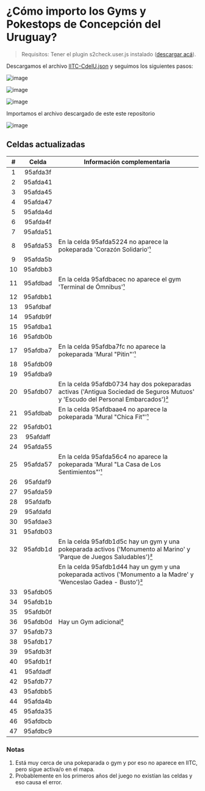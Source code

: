 # ¿Cómo importo los Gyms y Pokestops de Concepción del Uruguay?

> Requisitos: Tener el plugin s2check.user.js instalado ([descargar acá](https://gist.github.com/5310/c216c40cf6d34834c9cfaad0d820ae4d)).

Descargamos el archivo [IITC-CdelU.json](https://github.com/Wokcito/IITC-CdelU/releases/download/v1.1.0/IITC-CdelU.json) y seguimos los siguientes pasos:

![image](https://user-images.githubusercontent.com/99556533/207217423-82607fbd-8203-452d-bd34-5b2f2d453885.png)

![image](https://user-images.githubusercontent.com/99556533/207221502-55c1667e-e1b1-4afc-90b3-1157da62c91c.png)

![image](https://user-images.githubusercontent.com/99556533/207221600-d965c531-e721-4d4c-9f19-14ef41bdb5e6.png)

Importamos el archivo descargado de este este repositorio

![image](https://user-images.githubusercontent.com/99556533/207221653-1fe5d404-885d-4154-87fb-072b19182faa.png)

## Celdas actualizadas

|  #  |  Celda   | Información complementaria                                                                                                              |
| :-: | :------: | --------------------------------------------------------------------------------------------------------------------------------------- |
|  1  | 95afda3f |                                                                                                                                         |
|  2  | 95afda41 |                                                                                                                                         |
|  3  | 95afda45 |                                                                                                                                         |
|  4  | 95afda47 |                                                                                                                                         |
|  5  | 95afda4d |                                                                                                                                         |
|  6  | 95afda4f |                                                                                                                                         |
|  7  | 95afda51 |                                                                                                                                         |
|  8  | 95afda53 | En la celda 95afda5224 no aparece la pokeparada 'Corazón Solidario'[¹](#notas)                                                          |
|  9  | 95afda5b |                                                                                                                                         |
| 10  | 95afdbb3 |                                                                                                                                         |
| 11  | 95afdbad | En la celda 95afdbacec no aparece el gym 'Terminal de Ómnibus'[¹](#notas)                                                               |
| 12  | 95afdbb1 |                                                                                                                                         |
| 13  | 95afdbaf |                                                                                                                                         |
| 14  | 95afdb9f |                                                                                                                                         |
| 15  | 95afdba1 |                                                                                                                                         |
| 16  | 95afdb0b |                                                                                                                                         |
| 17  | 95afdba7 | En la celda 95afdba7fc no aparece la pokeparada 'Mural "Pitin"'[¹](#notas)                                                              |
| 18  | 95afdb09 |                                                                                                                                         |
| 19  | 95afdba9 |                                                                                                                                         |
| 20  | 95afdb07 | En la celda 95afdb0734 hay dos pokeparadas activas ('Antigua Sociedad de Seguros Mutuos' y 'Escudo del Personal Embarcados')[²](#notas) |
| 21  | 95afdbab | En la celda 95afdbaae4 no aparece la pokeparada 'Mural "Chica Fit"'[¹](#notas)                                                          |
| 22  | 95afdb01 |                                                                                                                                         |
| 23  | 95afdaff |                                                                                                                                         |
| 24  | 95afda55 |                                                                                                                                         |
| 25  | 95afda57 | En la celda 95afda56c4 no aparece la pokeparada 'Mural "La Casa de Los Sentimientos"'[¹](#notas)                                        |
| 26  | 95afdaf9 |                                                                                                                                         |
| 27  | 95afda59 |                                                                                                                                         |
| 28  | 95afdafb |                                                                                                                                         |
| 29  | 95afdafd |                                                                                                                                         |
| 30  | 95afdae3 |                                                                                                                                         |
| 31  | 95afdb03 |                                                                                                                                         |
| 32  | 95afdb1d | En la celda 95afdb1d5c hay un gym y una pokeparada activos ('Monumento al Marino' y 'Parque de Juegos Saludables')[²](#notas)           |
|     |          | En la celda 95afdb1d44 hay un gym y una pokeparada activos ('Monumento a la Madre' y 'Wenceslao Gadea - Busto')[²](#notas)              |
| 33  | 95afdb05 |                                                                                                                                         |
| 34  | 95afdb1b |                                                                                                                                         |
| 35  | 95afdb0f |                                                                                                                                         |
| 36  | 95afdb0d | Hay un Gym adicional[²](#notas)                                                                                                         |
| 37  | 95afdb73 |                                                                                                                                         |
| 38  | 95afdb17 |                                                                                                                                         |
| 39  | 95afdb3f |                                                                                                                                         |
| 40  | 95afdb1f |                                                                                                                                         |
| 41  | 95afdadf |                                                                                                                                         |
| 42  | 95afdb77 |                                                                                                                                         |
| 43  | 95afdbb5 |                                                                                                                                         |
| 44  | 95afda4b |                                                                                                                                         |
| 45  | 95afda35 |                                                                                                                                         |
| 46  | 95afdbcb |                                                                                                                                         |
| 47  | 95afdbc9 |                                                                                                                                         |

### Notas

1. Está muy cerca de una pokeparada o gym y por eso no aparece en IITC, pero sigue activa/o en el mapa.
2. Probablemente en los primeros años del juego no existían las celdas y eso causa el error.
